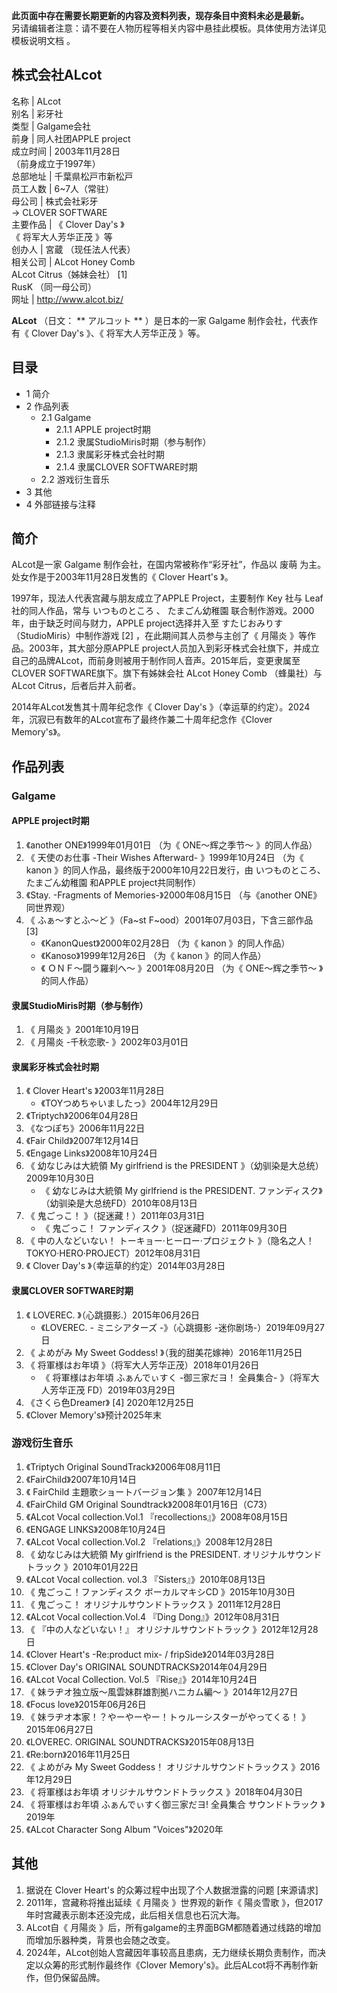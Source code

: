 **此页面中存在需要长期更新的内容及资料列表，现存条目中资料未必是最新。**  
另请编辑者注意：请不要在人物历程等相关内容中悬挂此模板。具体使用方法详见  模板说明文档  。

株式会社ALcot  
---  
名称  |  ALcot   
别名  |  彩牙社   
类型  |  Galgame会社   
前身  |  同人社团APPLE project   
成立时间  |  2003年11月28日   
（前身成立于1997年）  
总部地址  |  千葉県松戸市新松戸   
员工人数  |  6~7人（常驻）   
母公司  |  株式会社彩牙   
→  CLOVER SOFTWARE  
主要作品  |  《  Clover Day's  》   
《  将军大人芳华正茂  》等  
创办人  |  宮蔵  （现任法人代表）   
相关公司  |  ALcot Honey Comb    
ALcot Citrus（姊妹会社）  [1]  
RusK  （同一母公司）  
网址  |  http://www.alcot.biz/   
  
**ALcot** （日文： ** アルコット  ** ）是日本的一家  Galgame  制作会社，代表作有《  Clover Day's  》、《
将军大人芳华正茂  》等。

##  目录

  * 1  简介 
  * 2  作品列表 
    * 2.1  Galgame 
      * 2.1.1  APPLE project时期 
      * 2.1.2  隶属StudioMiris时期（参与制作） 
      * 2.1.3  隶属彩牙株式会社时期 
      * 2.1.4  隶属CLOVER SOFTWARE时期 
    * 2.2  游戏衍生音乐 
  * 3  其他 
  * 4  外部链接与注释 

##  简介

ALcot是一家  Galgame  制作会社，在国内常被称作“彩牙社”，作品以  废萌  为主。处女作是于2003年11月28日发售的《  Clover
Heart's  》。

1997年，现法人代表宫藏与朋友成立了APPLE Project，主要制作  Key  社与  Leaf  社的同人作品，常与  いつものところ  、
たまごん幼稚園  联合制作游戏。2000年，由于缺乏时间与财力，APPLE project选择并入至  すたじおみりす
（StudioMiris）中制作游戏  [2]  ，在此期间其人员参与主创了《  月陽炎  》等作品。2003年，其大部分原APPLE
project人员加入到彩牙株式会社旗下，并成立自己的品牌ALcot，而前身则被用于制作同人音声。2015年后，变更隶属至CLOVER
SOFTWARE旗下。旗下有姊妹会社  ALcot Honey Comb  （蜂巢社）与ALcot Citrus，后者后并入前者。

2014年ALcot发售其十周年纪念作《  Clover Day's
》（幸运草的约定）。2024年，沉寂已有数年的ALcot宣布了最终作兼二十周年纪念作《Clover Memory's》。

##  作品列表

###  Galgame

####  APPLE project时期

  1. 《another ONE》1999年01月01日  （为《  ONE～辉之季节～  》的同人作品） 
  2. 《  天使のお仕事 -Their Wishes Afterward-  》1999年10月24日  （为《  kanon  》的同人作品，最终版于2000年10月22日发行，由  いつものところ、たまごん幼稚園  和APPLE project共同制作） 
  3. 《Stay. -Fragments of Memories-》2000年08月15日  （与《another ONE》同世界观） 
  4. 《  ふぁ～すとふ～ど  》（Fa~st F~ood）2001年07月03日，下含三部作品  [3] 
     * 《KanonQuest》2000年02月28日  （为《  kanon  》的同人作品） 
     * 《Kanoso》1999年12月26日  （为《  kanon  》的同人作品） 
     * 《  ＯＮＦ～闘う羅刹へ～  》2001年08月20日  （为《  ONE～辉之季节～  》的同人作品） 

####  隶属StudioMiris时期（参与制作）

  1. 《  月陽炎  》2001年10月19日 
  2. 《  月陽炎 -千秋恋歌-  》2002年03月01日 

####  隶属彩牙株式会社时期

  1. 《  Clover Heart's  》2003年11月28日 
     * 《TOYつめちゃいましたっ》2004年12月29日 
  2. 《Triptych》2006年04月28日 
  3. 《なつぽち》2006年11月22日 
  4. 《Fair Child》2007年12月14日 
  5. 《Engage Links》2008年10月24日 
  6. 《  幼なじみは大統領  My girlfriend is the PRESIDENT  》（幼驯染是大总统）2009年10月30日 
     * 《  幼なじみは大統領  My girlfriend is the PRESIDENT. ファンディスク》（幼驯染是大总统FD）2010年08月13日 
  7. 《  鬼ごっこ！  》（捉迷藏！）2011年03月31日 
     * 《  鬼ごっこ！ ファンディスク  》（捉迷藏FD）2011年09月30日 
  8. 《  中の人などいない！ トーキョー·ヒーロー·プロジェクト  》（隐名之人！TOKYO·HERO·PROJECT）2012年08月31日 
  9. 《  Clover Day's  》（幸运草的约定）2014年03月28日 

####  隶属CLOVER SOFTWARE时期

  1. 《  LOVEREC.  》（心跳摄影.）2015年06月26日 
     * 《LOVEREC. -  ミニシアターズ  -》（心跳摄影 -迷你剧场-）2019年09月27日 
  2. 《  よめがみ My Sweet Goddess!  》（我的甜美花嫁神）2016年11月25日 
  3. 《  将軍様はお年頃  》（将军大人芳华正茂）2018年01月26日 
     * 《  将軍様はお年頃 ふぁんでぃすく -御三家だヨ！ 全員集合-  》（将军大人芳华正茂 FD）2019年03月29日 
  4. 《さくら色Dreamer》  [4]  2020年12月25日 
  5. 《Clover Memory's》预计2025年末 

###  游戏衍生音乐

  1. 《Triptych Original SoundTrack》2006年08月11日 
  2. 《FairChild》2007年10月14日 
  3. 《  FairChild 主題歌ショートバージョン集  》2007年12月14日 
  4. 《FairChild GM Original Soundtrack》2008年01月16日（C73） 
  5. 《ALcot Vocal collection.Vol.1 『recollections』》2008年08月15日 
  6. 《ENGAGE LINKS》2008年10月24日 
  7. 《ALcot Vocal collection.Vol.2 『relations』》2008年12月28日 
  8. 《  幼なじみは大統領 My girlfriend is the PRESIDENT. オリジナルサウンドトラック  》2010年01月22日 
  9. 《ALcot Vocal collection. vol.3 『Sisters』》2010年08月13日 
  10. 《  鬼ごっこ！ファンディスク ボーカルマキシCD  》2015年10月30日 
  11. 《  鬼ごっこ！ オリジナルサウンドトラックス  》2011年12月28日 
  12. 《ALcot Vocal collection.Vol.4 『Ding Dong』》2012年08月31日 
  13. 《  『中の人などいない！』 オリジナルサウンドトラック  》2012年12月28日 
  14. 《Clover Heart's -Re:product mix- / fripSide》2014年03月28日 
  15. 《Clover Day's ORIGINAL SOUNDTRACKS》2014年04月29日 
  16. 《ALcot Vocal Collection. Vol.5 『Rise』》2014年10月24日 
  17. 《  妹ラヂオ独立版～風雲妹群雄割拠ハニカム編～  》2014年12月27日 
  18. 《Focus love》2015年06月26日 
  19. 《  妹ラヂオ本家！？やーやーやー！トゥルーシスターがやってくる！  》2015年06月27日 
  20. 《LOVEREC. ORIGINAL SOUNDTRACKS》2015年08月13日 
  21. 《Re:born》2016年11月25日 
  22. 《  よめがみ My Sweet Goddess！ オリジナルサウンドトラックス  》2016年12月29日 
  23. 《  将軍様はお年頃 オリジナルサウンドトラックス  》2018年04月30日 
  24. 《  将軍様はお年頃 ふぁんでぃすく御三家だヨ! 全員集合 サウンドトラック  》2019年 
  25. 《ALcot Character Song Album "Voices"》2020年 

##  其他

  1. 据说在  Clover Heart's  的众筹过程中出现了个人数据泄露的问题  [来源请求] 
  2. 2011年，宫藏称将推出延续《  月陽炎  》世界观的新作《  陽炎雪歌  》，但2017年时宫藏表示剧本还没完成，此后相关信息也石沉大海。 
  3. ALcot自《  月陽炎  》后，所有galgame的主界面BGM都随着通过线路的增加而增加乐器种类，背景也会随之改变。 
  4. 2024年，ALcot创始人宫藏因年事较高且患病，无力继续长期负责制作，而决定以众筹的形式制作最终作《Clover Memory's》。此后ALcot将不再制作新作，但仍保留品牌。 